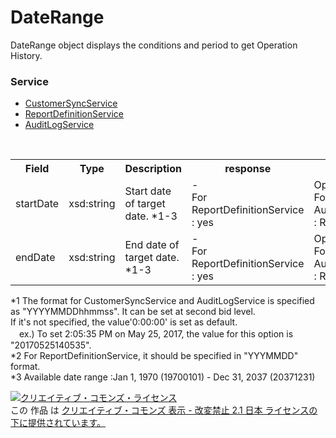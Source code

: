 # DateRange
DateRange object displays the conditions and period to get Operation History.

### Service
+ [CustomerSyncService](../services/CustomerSyncService.md)
+ [ReportDefinitionService](../services/ReportDefinitionService.md)
+ [AuditLogService](../services/AuditLogService.md)

<table>
 <tr>
  <th>Field</th>
  <th>Type</th>
  <th>Description</th>
  <th>response</th>
  <th>add</th>
  <th>remove</th>
 </tr>
 <tr>
  <td>startDate</td>
  <td>xsd:string</td>
  <td>Start date of target date. *1-3</td>
  <td>-<br>For ReportDefinitionService : yes</td>
 <td>Optional<br>
 For 'addJob' of AuditLogService : Requirement</td>
  <td>-<br>For ReportDefinitionService : Ignore</td>
 </tr>
 <tr>
  <td>endDate</td>
  <td>xsd:string</td>
  <td>End date of target date. *1-3</td>
  <td>-<br>For ReportDefinitionService : yes</td>
 <td>Optional<br>
 For 'addJob' of AuditLogService : Requirement</td>
  <td>-<br>For ReportDefinitionService : Ignore</td>
 </tr>
</table>

*1 The format for CustomerSyncService and AuditLogService is specified as "YYYYMMDDhhmmss". It can be set at second bid level.<br>If it's not specified, the value'0:00:00' is set as default.<br>
　ex.) To set 2:05:35 PM on May 25, 2017, the value for this option is "20170525140535". <br>
*2 For ReportDefinitionService, it should be specified in "YYYMMDD" format.<br>
*3 Available date range :Jan 1, 1970 (19700101) - Dec 31, 2037 (20371231)<br>

<a rel="license" href="http://creativecommons.org/licenses/by-nd/2.1/jp/"><img alt="クリエイティブ・コモンズ・ライセンス" style="border-width:0" src="https://i.creativecommons.org/l/by-nd/2.1/jp/88x31.png" /></a><br />この 作品 は <a rel="license" href="http://creativecommons.org/licenses/by-nd/2.1/jp/">クリエイティブ・コモンズ 表示 - 改変禁止 2.1 日本 ライセンスの下に提供されています。</a>
